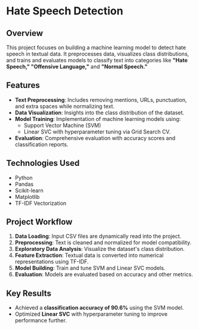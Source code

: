 # Hate Speech Detection

## Overview
This project focuses on building a machine learning model to detect hate speech in textual data. It preprocesses data, visualizes class distributions, and trains and evaluates models to classify text into categories like **"Hate Speech," "Offensive Language,"** and **"Normal Speech."**

## Features

- **Text Preprocessing**: Includes removing mentions, URLs, punctuation, and extra spaces while normalizing text.
- **Data Visualization**: Insights into the class distribution of the dataset.
- **Model Training**: Implementation of machine learning models using:
  - Support Vector Machine (SVM)
  - Linear SVC with hyperparameter tuning via Grid Search CV.
- **Evaluation**: Comprehensive evaluation with accuracy scores and classification reports.

## Technologies Used

- Python
- Pandas
- Scikit-learn
- Matplotlib
- TF-IDF Vectorization

## Project Workflow

1. **Data Loading**: Input CSV files are dynamically read into the project.
2. **Preprocessing**: Text is cleaned and normalized for model compatibility.
3. **Exploratory Data Analysis**: Visualize the dataset's class distribution.
4. **Feature Extraction**: Textual data is converted into numerical representations using TF-IDF.
5. **Model Building**: Train and tune SVM and Linear SVC models.
6. **Evaluation**: Models are evaluated based on accuracy and other metrics.

## Key Results

- Achieved a **classification accuracy of 90.6%** using the SVM model.
- Optimized **Linear SVC** with hyperparameter tuning to improve performance further.
